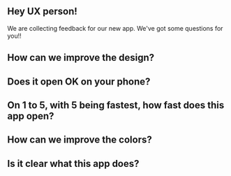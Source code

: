 ## Hey UX person!

We are collecting feedback for our new app. We've got some questions for you!!

## How can we improve the design?

## Does it open OK on your phone?

## On 1 to 5, with 5 being fastest, how fast does this app open?

## How can we improve the colors?

## Is it clear what this app does?

